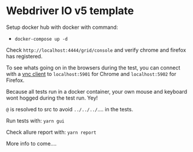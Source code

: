 Webdriver IO v5 template
========================

Setup docker hub with docker with command:
- `docker-compose up -d`

Check `http://localhost:4444/grid/console` and verify chrome and firefox has registered.

To see whats going on in the browsers during the test, you can connect 
with a [vnc client](https://www.realvnc.com/en/connect/download/viewer/)
to `localhost:5901` for Chrome and `localhost:5902` for Firefox.

Because all tests run in a docker container, your own mouse and keyboard wont hogged during the test run. Yey!

`@` is resolved to src to avoid `../../../`.... in the tests.

Run tests with: `yarn gui` 

Check allure report with: `yarn report`



More info to come....
